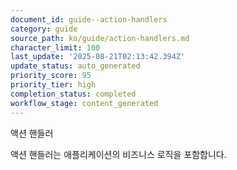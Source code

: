 ```yaml
---
document_id: guide--action-handlers
category: guide
source_path: ko/guide/action-handlers.md
character_limit: 100
last_update: '2025-08-21T02:13:42.394Z'
update_status: auto_generated
priority_score: 95
priority_tier: high
completion_status: completed
workflow_stage: content_generated
---
```

액션 핸들러

액션 핸들러는 애플리케이션의 비즈니스 로직을 포함합니다.
